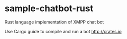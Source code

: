 sample-chatbot-rust
===================

Rust language implementation of XMPP chat bot 

Use Cargo guide to compile and run a bot http://crates.io

